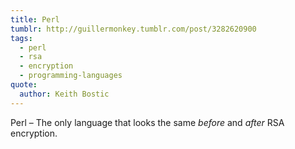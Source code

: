 ```yaml
---
title: Perl
tumblr: http://guillermonkey.tumblr.com/post/3282620900
tags:
  - perl
  - rsa
  - encryption
  - programming-languages
quote:
  author: Keith Bostic
---
```


Perl – The only language that looks the same *before* and *after* RSA encryption.
